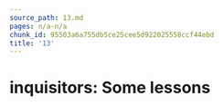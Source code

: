 ```yaml
---
source_path: 13.md
pages: n/a-n/a
chunk_id: 95503a6a755db5ce25cee5d922025558ccf44ebd
title: '13'
---
```

# inquisitors: Some lessons
